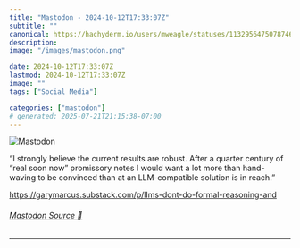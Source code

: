 ```yaml
---
title: "Mastodon - 2024-10-12T17:33:07Z"
subtitle: ""
canonical: https://hachyderm.io/users/mweagle/statuses/113295647507874624
description:
image: "/images/mastodon.png"

date: 2024-10-12T17:33:07Z
lastmod: 2024-10-12T17:33:07Z
image: ""
tags: ["Social Media"]

categories: ["mastodon"]
# generated: 2025-07-21T21:15:38-07:00
---
```

![Mastodon](/images/mastodon.png)

<p>“I strongly believe the current results are robust. After a quarter century of “real soon now” promissory notes I would want a lot more than hand-waving to be convinced than at an LLM-compatible solution is in reach.”</p><p><a href="https://garymarcus.substack.com/p/llms-dont-do-formal-reasoning-and" target="_blank" rel="nofollow noopener noreferrer" translate="no"><span class="invisible">https://</span><span class="ellipsis">garymarcus.substack.com/p/llms</span><span class="invisible">-dont-do-formal-reasoning-and</span></a></p>


###### [Mastodon Source 🐘](https://hachyderm.io/@mweagle/113295647507874624)

___
